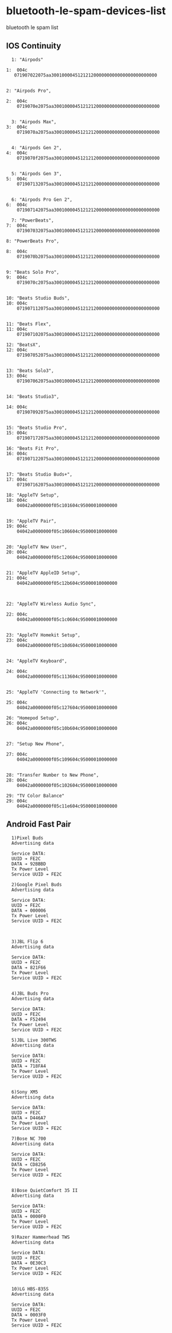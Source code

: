 # bluetooth-le-spam-devices-list
bluetooth le spam list

## IOS Continuity

      1: "Airpods"
    
    1:  004c
       071907022075aa3001000045121212000000000000000000000000


    2: "Airpods Pro",

    2:  004c 
        0719070e2075aa3001000045121212000000000000000000000000


      3: "Airpods Max",
    3:  004c 
        0719070a2075aa3001000045121212000000000000000000000000


      4: "Airpods Gen 2",
    4:  004c
        0719070f2075aa3001000045121212000000000000000000000000


      5: "Airpods Gen 3",
    5:  004c
        071907132075aa3001000045121212000000000000000000000000


      6: "Airpods Pro Gen 2",
    6:  004c 
        071907142075aa3001000045121212000000000000000000000000

      7: "PowerBeats",     
    7:  004c  
        071907032075aa3001000045121212000000000000000000000000

    8: "PowerBeats Pro",

    8:  004c 
        0719070b2075aa3001000045121212000000000000000000000000


    9: "Beats Solo Pro",
    9:  004c
        0719070c2075aa3001000045121212000000000000000000000000


    10: "Beats Studio Buds",
    10: 004c 
        071907112075aa3001000045121212000000000000000000000000


    11: "Beats Flex",
    11: 004c
        071907102075aa3001000045121212000000000000000000000000

    12: "BeatsX",
    12: 004c
        071907052075aa3001000045121212000000000000000000000000


    13: "Beats Solo3",
    13: 004c 
        071907062075aa3001000045121212000000000000000000000000


    14: "Beats Studio3",

    14: 004c 
        071907092075aa3001000045121212000000000000000000000000


    15: "Beats Studio Pro",
    15: 004c
        071907172075aa3001000045121212000000000000000000000000

    16: "Beats Fit Pro",
    16: 004c 
        071907122075aa3001000045121212000000000000000000000000


    17: "Beats Studio Buds+",
    17: 004c 
        071907162075aa3001000045121212000000000000000000000000

    18: "AppleTV Setup",
    18: 004c 
        04042a0000000f05c101604c95000010000000


    19: "AppleTV Pair",
    19: 004c 
        04042a0000000f05c106604c95000010000000


    20: "AppleTV New User",
    20: 004c
        04042a0000000f05c120604c95000010000000


    21: "AppleTV AppleID Setup",
    21: 004c 
        04042a0000000f05c12b604c95000010000000



    22: "AppleTV Wireless Audio Sync",

    22: 004c 
        04042a0000000f05c1c0604c95000010000000


    23: "AppleTV Homekit Setup",
    23: 004c
        04042a0000000f05c10d604c95000010000000


    24: "AppleTV Keyboard",

    24: 004c
        04042a0000000f05c113604c95000010000000


    25: "AppleTV 'Connecting to Network'",

    25: 004c 
        04042a0000000f05c127604c95000010000000

    26: "Homepod Setup",
    26: 004c 
        04042a0000000f05c10b604c95000010000000


    27: "Setup New Phone",

    27: 004c 
        04042a0000000f05c109604c95000010000000


    28: "Transfer Number to New Phone",
    28: 004c
        04042a0000000f05c102604c95000010000000

    29: "TV Color Balance"
    29: 004c 
        04042a0000000f05c11e604c95000010000000
## Android Fast Pair

      1)Pixel Buds
      Advertising data

      Service DATA:
      UUID ➔ FE2C
      DATA ➔ 92BBBD
      Tx Power Level
      Service UUID ➔ FE2C

      2)Google Pixel Buds
      Advertising data

      Service DATA:
      UUID ➔ FE2C
      DATA ➔ 000006
      Tx Power Level
      Service UUID ➔ FE2C



      3)JBL Flip 6
      Advertising data

      Service DATA:
      UUID ➔ FE2C
      DATA ➔ 821F66
      Tx Power Level
      Service UUID ➔ FE2C

      
      4)JBL Buds Pro
      Advertising data
      
      Service DATA:
      UUID ➔ FE2C
      DATA ➔ F52494
      Tx Power Level
      Service UUID ➔ FE2C

      5)JBL Live 300TWS
      Advertising data
      
      Service DATA:
      UUID ➔ FE2C
      DATA ➔ 718FA4
      Tx Power Level
      Service UUID ➔ FE2C
      
      
      6)Sony XM5
      Advertising data
      
      Service DATA:
      UUID ➔ FE2C
      DATA ➔ D446A7
      Tx Power Level
      Service UUID ➔ FE2C
      
      7)Bose NC 700
      Advertising data
      
      Service DATA:
      UUID ➔ FE2C
      DATA ➔ CD8256
      Tx Power Level
      Service UUID ➔ FE2C
      
      
      8)Bose QuietComfort 35 II
      Advertising data
      
      Service DATA:
      UUID ➔ FE2C
      DATA ➔ 0000F0
      Tx Power Level
      Service UUID ➔ FE2C
      
      9)Razer Hammerhead TWS
      Advertising data
      
      Service DATA:
      UUID ➔ FE2C
      DATA ➔ 0E30C3
      Tx Power Level
      Service UUID ➔ FE2C
      
      
      10)LG HBS-835S
      Advertising data
      
      Service DATA:
      UUID ➔ FE2C
      DATA ➔ 0003F0
      Tx Power Level
      Service UUID ➔ FE2C
